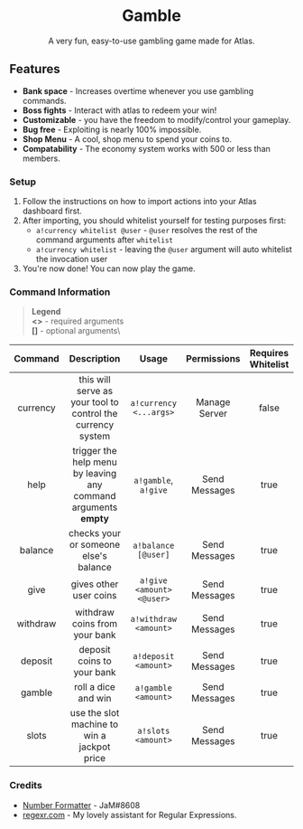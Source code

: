 <div align="center">

# Gamble
A very fun, easy-to-use gambling game made for Atlas.

</div>

## Features

* **Bank space** - Increases overtime whenever you use gambling commands.
* **Boss fights** - Interact with atlas to redeem your win!
* **Customizable** - you have the freedom to modify/control your gameplay.
* **Bug free** - Exploiting is nearly 100% impossible.
* **Shop Menu** - A cool, shop menu to spend your coins to.
* **Compatability** - The economy system works with 500 or less than members.

### Setup

1. Follow the instructions on how to import actions into your Atlas dashboard first.
2. After importing, you should whitelist yourself for testing purposes first:
	* `a!currency whitelist @user` - `@user` resolves the rest of the command arguments after `whitelist`
	* `a!currency whitelist` - leaving the `@user` argument will auto whitelist the invocation user
3. You're now done! You can now play the game.


### Command Information
> **Legend**\
**<>** - required arguments\
**[]** - optional arguments\

Command | Description | Usage | Permissions | Requires Whitelist
:---: | :---: | :---: | :---: | :---:
currency | this will serve as your tool to control the currency system | `a!currency <...args>` | Manage Server | false
help | trigger the help menu by leaving any command arguments **empty**| `a!gamble`, `a!give` | Send Messages | true
balance | checks your or someone else's balance | `a!balance [@user]` | Send Messages | true
give | gives other user coins | `a!give <amount> <@user>` | Send Messages | true
withdraw | withdraw coins from your bank | `a!withdraw <amount>` | Send Messages | true
deposit | deposit coins to your bank | `a!deposit <amount>` | Send Messages | true
gamble | roll a dice and win | `a!gamble <amount>` | Send Messages | true
slots | use the slot machine to win a jackpot price | `a!slots <amount>` | Send Messages | true

### Credits
* [Number Formatter](https://github.com/sylo-digital/community-actions/tree/master/Snippets/Emrison-NumberFormatter) - JaM#8608
* <a href="https://regexr.com" target="_blank">regexr.com</a> - My lovely assistant for Regular Expressions.
